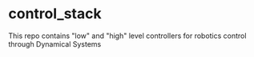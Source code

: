 # control_stack
This repo contains "low" and "high" level controllers for robotics control through Dynamical Systems
